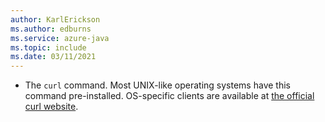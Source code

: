 ```yaml
---
author: KarlErickson
ms.author: edburns
ms.service: azure-java
ms.topic: include
ms.date: 03/11/2021
---
```


- The `curl` command.  Most UNIX-like operating systems have this command pre-installed.  OS-specific clients are available at [the official curl website](https://curl.haxx.se/).
